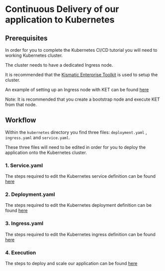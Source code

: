 # Continuous Delivery of our application to Kubernetes

## Prerequisites

In order for you to complete the Kubernetes CI/CD tutorial you will need to working Kubernetes cluster.

The cluster needs to have a dedicated Ingress node.

It is recommended that the [Kismatic Enterprise Toolkit](https://github.com/apprenda/kismatic) is used to setup the cluster.

An example of setting up an Ingress node with KET can be found [here](https://github.com/apprenda/kismatic/blob/master/docs/INGRESS.md)

Note: It is recommended that you create a bootstrap node and execute KET from that node.

## Workflow

Within the `kubernetes` directory you find three files: `deployment.yaml` , `ingress.yaml` and `service.yaml`.

These three files will need to be edited in order for you to deploy the application onto the Kubernetes cluster.

### 1. Service.yaml

The steps required to edit the Kubernetes service definition can be found [here](kubernetes-service.md)

### 2. Deployment.yaml

The steps required to edit the Kubernetes deployment definition can be found [here](kubernetes-deployment.md)

### 3. Ingress.yaml

The steps required to edit the Kubernetes ingress definition can be found [here](kubernetes-ingress.md)

### 4. Execution

The steps to deploy and scale our application can be found [here](kubernetes-execution.md)